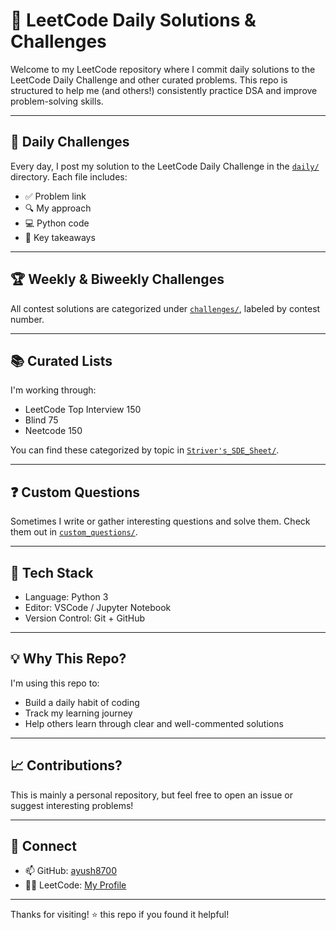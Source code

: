 # 🧠 LeetCode Daily Solutions & Challenges

Welcome to my LeetCode repository where I commit daily solutions to the LeetCode Daily Challenge and other curated problems. This repo is structured to help me (and others!) consistently practice DSA and improve problem-solving skills.

---

## 📅 Daily Challenges

Every day, I post my solution to the LeetCode Daily Challenge in the [`daily/`](./Daily/) directory. Each file includes:
- ✅ Problem link
- 🔍 My approach
- 💻 Python code
- 🧠 Key takeaways

---

## 🏆 Weekly & Biweekly Challenges

All contest solutions are categorized under [`challenges/`](./Challenges/), labeled by contest number.

---

## 📚 Curated Lists

I'm working through:
- LeetCode Top Interview 150
- Blind 75
- Neetcode 150

You can find these categorized by topic in [`Striver's_SDE_Sheet/`](./Striver's_SDE_Sheet/).

---

## ❓ Custom Questions

Sometimes I write or gather interesting questions and solve them. Check them out in [`custom_questions/`](./Custom_Questions/).

---

## 🧰 Tech Stack

- Language: Python 3
- Editor: VSCode / Jupyter Notebook
- Version Control: Git + GitHub

---

## 💡 Why This Repo?

I'm using this repo to:
- Build a daily habit of coding
- Track my learning journey
- Help others learn through clear and well-commented solutions

---

## 📈 Contributions?

This is mainly a personal repository, but feel free to open an issue or suggest interesting problems!

---

## 🔗 Connect

- 📫 GitHub: [ayush8700](https://github.com/ayush8700)
- 🧑‍💻 LeetCode: [My Profile](https://leetcode.com/u/goelayush228/)

---

Thanks for visiting! ⭐️ this repo if you found it helpful!
